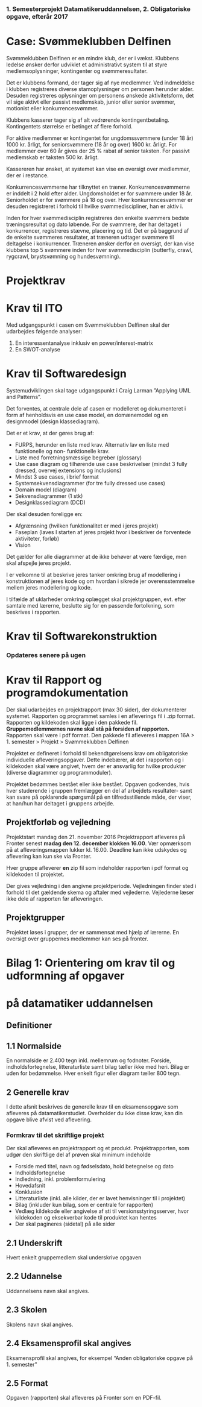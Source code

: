 ### 1. Semesterprojekt Datamatikeruddannelsen, 2. Obligatoriske opgave, efterår 2017

# Case: Svømmeklubben Delfinen

Svømmeklubben Delfinen er en mindre klub, der er i vækst. Klubbens ledelse ønsker derfor
udviklet et administrativt system til at styre medlemsoplysninger, kontingenter og
svømmeresultater.

Det er klubbens formand, der tager sig af nye medlemmer. Ved indmeldelse i klubben registreres
diverse stamoplysninger om personen herunder alder.
Desuden registreres oplysninger om personens ønskede aktivitetsform, det vil sige aktivt eller
passivt medlemskab, junior eller senior svømmer, motionist eller konkurrencesvømmer.

Klubbens kasserer tager sig af alt vedrørende kontingentbetaling. Kontingentets størrelse er
betinget af flere forhold.

For aktive medlemmer er kontingentet for ungdomssvømmere (under 18 år) 1000 kr. årligt, for
seniorsvømmere (18 år og over) 1600 kr. årligt. For medlemmer over 60 år gives der 25 % rabat af
senior taksten. For passivt medlemskab er taksten 500 kr. årligt.

Kassereren har ønsket, at systemet kan vise en oversigt over medlemmer, der er i restance.

Konkurrencesvømmerne har tilknyttet en træner. Konkurrencesvømmerne er inddelt i 2 hold efter
alder. Ungdomsholdet er for svømmere under 18 år. Seniorholdet er for svømmere på 18 og over.
Hver konkurrencesvømmer er desuden registreret i forhold til hvilke svømmediscipliner, han er
aktiv i.

Inden for hver svømmedisciplin registreres den enkelte svømmers bedste træningsresultat og dato
løbende. For de svømmere, der har deltaget i konkurrencer, registreres stævne, placering og tid.
Det er på baggrund af de enkelte svømmeres resultater, at træneren udtager svømmere til
deltagelse i konkurrencer. Træneren ønsker derfor en oversigt, der kan vise klubbens top 5
svømmere inden for hver svømmedisciplin (butterfly, crawl, rygcrawl, brystsvømning og
hundesvømning).


# Projektkrav

# Krav til ITO

Med udgangspunkt i casen om Svømmeklubben Delfinen skal der udarbejdes følgende analyser:

1. En interessentanalyse inklusiv en power/interest-matrix
2. En SWOT-analyse

# Krav til Softwaredesign

Systemudviklingen skal tage udgangspunkt i Craig Larman ”Applying UML and Patterns”.

Det forventes, at centrale dele af casen er modelleret og dokumenteret i form af henholdsvis en use
case model, en domænemodel og en designmodel (design klassediagram).

Det er et krav, at der gøres brug af:
* FURPS, herunder en liste med krav. Alternativ lav en liste med funktionelle og non-
funktionelle krav.
* Liste med forretningsmæssige begreber (glossary)
* Use case diagram og tilhørende use case beskrivelser (mindst 3 fully dressed, overvej
extensions og inclusions)
* Mindst 3 use cases, i brief format
* Systemsekvensdiagrammer (for tre fully dressed use cases)
* Domain model (diagram)
* Sekvensdiagrammer (1 stk)
* Designklassediagram (DCD)

Der skal desuden foreligge en:
* Afgrænsning (hvilken funktionalitet er med i jeres projekt)
* Faseplan (laves I starten af jeres projekt hvor i beskriver de forventede aktiviteter, forløb)
* Vision

Det gælder for alle diagrammer at de ikke behøver at være færdige, men skal afspejle jeres projekt.

I er velkomne til at beskrive jeres tanker omkring brug af modellering i konstruktionen af jeres
kode og om hvordan i sikrede jer overensstemmelse mellem jeres modellering og kode.

I tilfælde af uklarheder omkring oplægget skal projektgruppen, evt. efter samtale med lærerne,
beslutte sig for en passende fortolkning, som beskrives i rapporten.


# Krav til Softwarekonstruktion

### Opdateres senere på ugen

# Krav til Rapport og programdokumentation

Der skal udarbejdes en projektrapport (max 30 sider), der dokumenterer systemet. Rapporten og
programmet samles i en afleverings fil i .zip format. Rapporten og kildekoden skal ligge i den
pakkede fil. **Gruppemedlemmernes navne skal stå på forsiden af rapporten.**
Rapporten skal være i pdf format. Den pakkede fil afleveres i mappen
16A > 1. semester > Projekt > Svømmeklubben Delfinen

Projektet er defineret i forhold til bekendtgørelsens krav om obligatoriske individuelle
afleveringsopgaver. Dette indebærer, at det i rapporten og i kildekoden skal være angivet, hvem der
er ansvarlig for hvilke produkter (diverse diagrammer og programmoduler).

Projektet bedømmes bestået eller ikke bestået. Opgaven godkendes, hvis hver studerende i gruppen
fremlægger en del af arbejdets resultater- samt kan svare på opklarende spørgsmål på en
tilfredsstillende måde, der viser, at han/hun har deltaget i gruppens arbejde.

## Projektforløb og vejledning

Projektstart mandag den 21. november 2016
Projektrapport afleveres på Fronter senest **madag den 12. december klokken 16.00**. Vær
opmærksom på at afleveringsmappen lukker kl. 16.00. Deadline kan ikke udskydes og aflevering
kan kun ske via Fronter.

Hver gruppe afleverer **en** zip fil som indeholder rapporten i pdf format og kildekoden til projektet.

Der gives vejledning i den angivne projektperiode. Vejledningen finder sted i forhold til det
gældende skema og aftaler med vejlederne. Vejlederne læser ikke dele af rapporten før
afleveringen.

## Projektgrupper

Projektet løses i grupper, der er sammensat med hjælp af lærerne.
En oversigt over gruppernes medlemmer kan ses på fronter.


# Bilag 1: Orientering om krav til og udformning af opgaver

# på datamatiker uddannelsen

## Definitioner

## 1.1 Normalside

En normalside er 2.400 tegn inkl. mellemrum og fodnoter. Forside, indholdsfortegnelse,
litteraturliste samt bilag tæller ikke med heri. Bilag er uden for bedømmelse. Hver enkelt figur eller
diagram tæller 800 tegn.

## 2 Generelle krav

I dette afsnit beskrives de generelle krav til en eksamensopgave som afleveres på
datamatikerstudiet. Overholder du ikke disse krav, kan din opgave blive afvist ved aflevering.

### Formkrav til det skriftlige projekt

Der skal afleveres en projektrapport og et produkt.
Projektrapporten, som udgør den skriftlige del af prøven skal minimum indeholde


* Forside med titel, navn og fødselsdato, hold betegnelse og dato
* Indholdsfortegnelse
* Indledning, inkl. problemformulering
* Hovedafsnit
* Konklusion
* Litteraturliste (inkl. alle kilder, der er lavet henvisninger til i projektet)
* Bilag (inkluder kun bilag, som er centrale for rapporten)
* Vedlæg kildekode eller angivelse af sti til versionsstyringsserver, hvor kildekoden og
eksekverbar kode til produktet kan hentes
* Der skal pagineres (sidetal) på alle sider

## 2.1 Underskrift

Hvert enkelt gruppemedlem skal underskrive opgaven

## 2.2 Udannelse

Uddannelsens navn skal angives.

## 2.3 Skolen

Skolens navn skal angives.


## 2.4 Eksamensprofil skal angives

Eksamensprofil skal angives, for eksempel “Anden obligatoriske opgave på 1. semester”

## 2.5 Format

Opgaven (rapporten) skal afleveres på Fronter som en PDF-fil.
